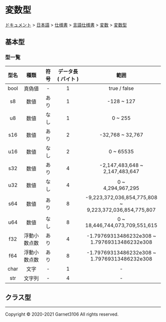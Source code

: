 # 変数型

[ドキュメント](../../../../../index.md) > [日本語](../../../../index.md) > [仕様書](../../../index.md) > [言語仕様書](../../index.md) > [変数](../index.md) > [変数型](./index.md)

## 基本型

### 型一覧

|型名|種類|符号|データ長 ( バイト )|範囲|
|:-:|:-:|:-:|:-:|:-:|
|bool|真偽値|-|1|true / false|
|s8|数値|あり|1|-128 ~ 127|
|u8|数値|なし|1|0 ~ 255|
|s16|数値|あり|2|-32,768 ~ 32,767|
|u16|数値|なし|2|0 ~ 65535|
|s32|数値|あり|4|-2,147,483,648 ~<br>2,147,483,647|
|u32|数値|なし|4|0 ~<br> 4,294,967,295|
|s64|数値|あり|8|-9,223,372,036,854,775,808 ~<br> 9,223,372,036,854,775,807|
|u64|数値|なし|8|0 ~<br> 18,446,744,073,709,551,615|
|f32|浮動小数点数|あり|4|-1.79769313486232e308 ~<br> 1.79769313486232e308|
|f64|浮動小数点数|あり|8|-1.79769313486232e308 ~<br> 1.79769313486232e308|
|char|文字|-|1|-|
|str|文字列|-|4|-|

## クラス型

---

Copyright © 2020-2021 Garnet3106 All rights reserved.
